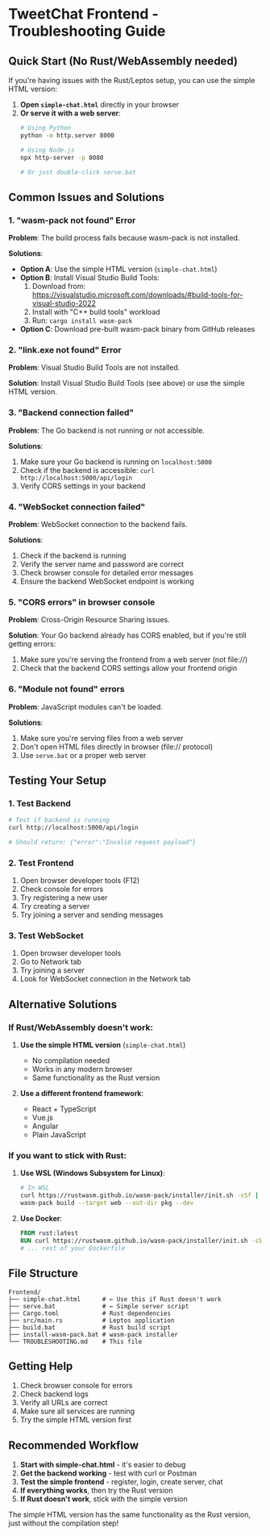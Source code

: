 # TweetChat Frontend - Troubleshooting Guide

## Quick Start (No Rust/WebAssembly needed)

If you're having issues with the Rust/Leptos setup, you can use the simple HTML version:

1. **Open `simple-chat.html`** directly in your browser
2. **Or serve it with a web server**:
   ```bash
   # Using Python
   python -m http.server 8000
   
   # Using Node.js
   npx http-server -p 8080
   
   # Or just double-click serve.bat
   ```

## Common Issues and Solutions

### 1. "wasm-pack not found" Error

**Problem**: The build process fails because wasm-pack is not installed.

**Solutions**:
- **Option A**: Use the simple HTML version (`simple-chat.html`)
- **Option B**: Install Visual Studio Build Tools:
  1. Download from: https://visualstudio.microsoft.com/downloads/#build-tools-for-visual-studio-2022
  2. Install with "C++ build tools" workload
  3. Run: `cargo install wasm-pack`
- **Option C**: Download pre-built wasm-pack binary from GitHub releases

### 2. "link.exe not found" Error

**Problem**: Visual Studio Build Tools are not installed.

**Solution**: Install Visual Studio Build Tools (see above) or use the simple HTML version.

### 3. "Backend connection failed"

**Problem**: The Go backend is not running or not accessible.

**Solutions**:
1. Make sure your Go backend is running on `localhost:5000`
2. Check if the backend is accessible: `curl http://localhost:5000/api/login`
3. Verify CORS settings in your backend

### 4. "WebSocket connection failed"

**Problem**: WebSocket connection to the backend fails.

**Solutions**:
1. Check if the backend is running
2. Verify the server name and password are correct
3. Check browser console for detailed error messages
4. Ensure the backend WebSocket endpoint is working

### 5. "CORS errors" in browser console

**Problem**: Cross-Origin Resource Sharing issues.

**Solution**: Your Go backend already has CORS enabled, but if you're still getting errors:
1. Make sure you're serving the frontend from a web server (not file://)
2. Check that the backend CORS settings allow your frontend origin

### 6. "Module not found" errors

**Problem**: JavaScript modules can't be loaded.

**Solutions**:
1. Make sure you're serving files from a web server
2. Don't open HTML files directly in browser (file:// protocol)
3. Use `serve.bat` or a proper web server

## Testing Your Setup

### 1. Test Backend
```bash
# Test if backend is running
curl http://localhost:5000/api/login

# Should return: {"error":"Invalid request payload"}
```

### 2. Test Frontend
1. Open browser developer tools (F12)
2. Check console for errors
3. Try registering a new user
4. Try creating a server
5. Try joining a server and sending messages

### 3. Test WebSocket
1. Open browser developer tools
2. Go to Network tab
3. Try joining a server
4. Look for WebSocket connection in the Network tab

## Alternative Solutions

### If Rust/WebAssembly doesn't work:

1. **Use the simple HTML version** (`simple-chat.html`)
   - No compilation needed
   - Works in any modern browser
   - Same functionality as the Rust version

2. **Use a different frontend framework**:
   - React + TypeScript
   - Vue.js
   - Angular
   - Plain JavaScript

### If you want to stick with Rust:

1. **Use WSL (Windows Subsystem for Linux)**:
   ```bash
   # In WSL
   curl https://rustwasm.github.io/wasm-pack/installer/init.sh -sSf | sh
   wasm-pack build --target web --out-dir pkg --dev
   ```

2. **Use Docker**:
   ```dockerfile
   FROM rust:latest
   RUN curl https://rustwasm.github.io/wasm-pack/installer/init.sh -sSf | sh
   # ... rest of your Dockerfile
   ```

## File Structure

```
Frontend/
├── simple-chat.html      # ← Use this if Rust doesn't work
├── serve.bat             # ← Simple server script
├── Cargo.toml            # Rust dependencies
├── src/main.rs           # Leptos application
├── build.bat             # Rust build script
├── install-wasm-pack.bat # wasm-pack installer
└── TROUBLESHOOTING.md    # This file
```

## Getting Help

1. Check browser console for errors
2. Check backend logs
3. Verify all URLs are correct
4. Make sure all services are running
5. Try the simple HTML version first

## Recommended Workflow

1. **Start with simple-chat.html** - it's easier to debug
2. **Get the backend working** - test with curl or Postman
3. **Test the simple frontend** - register, login, create server, chat
4. **If everything works**, then try the Rust version
5. **If Rust doesn't work**, stick with the simple version

The simple HTML version has the same functionality as the Rust version, just without the compilation step!

